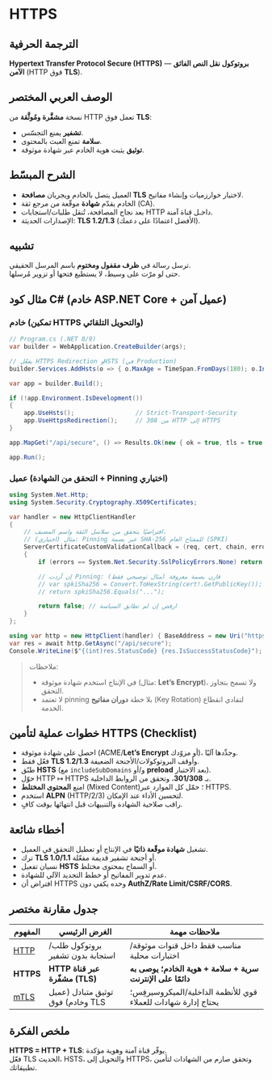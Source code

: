 # **HTTPS**

## الترجمة الحرفية  
**Hypertext Transfer Protocol Secure (HTTPS)** — **بروتوكول نقل النص الفائق الآمن** (HTTP فوق **TLS**).

## الوصف العربي المختصر  
نسخة **مشفَّرة ومُوثَّقة** من HTTP تعمل فوق **TLS**:  
- **تشفير** يمنع التجسّس.  
- **سلامة** تمنع العبث بالمحتوى.  
- **توثيق** يثبت هوية الخادم عبر شهادة موثوقة.

## الشرح المبسّط  
- العميل يتصل بالخادم ويجريان **مصافحة TLS** لاختيار خوارزميات وإنشاء مفاتيح.  
- الخادم يقدّم **شهادة** موقّعة من مرجع ثقة (CA).  
- بعد نجاح المصافحة، تُنقل طلبات/استجابات HTTP داخـل قناة آمنة.  
- الإصدارات الحديثة: **TLS 1.2/1.3** (الأفضل اعتمادًا على دعمك).

## تشبيه  
ترسل رسالة في **ظرف مقفول ومختوم** باسم المرسل الحقيقي.  
حتى لو مرّت على وسيط، لا يستطيع فتحها أو تزوير مُرسلها.

## مثال كود C# (خادم ASP.NET Core + عميل آمن)

### خادم (تمكين HTTPS والتحويل التلقائي)
```csharp
// Program.cs (.NET 8/9)
var builder = WebApplication.CreateBuilder(args);

// يفعّل HTTPS Redirection وHSTS (في Production)
builder.Services.AddHsts(o => { o.MaxAge = TimeSpan.FromDays(180); o.IncludeSubDomains = true; });

var app = builder.Build();

if (!app.Environment.IsDevelopment())
{
    app.UseHsts();                 // Strict-Transport-Security
    app.UseHttpsRedirection();     // 308 من HTTP إلى HTTPS
}

app.MapGet("/api/secure", () => Results.Ok(new { ok = true, tls = true }));

app.Run();
```

### عميل (التحقق من الشهادة + Pinning اختياري)
```csharp
using System.Net.Http;
using System.Security.Cryptography.X509Certificates;

var handler = new HttpClientHandler
{
    // افتراضيًا يتحقق من سلاسل الثقة واسم المضيف.
    // مثال (اختياري): Pinning عبر بصمة SHA-256 للمفتاح العام (SPKI)
    ServerCertificateCustomValidationCallback = (req, cert, chain, errors) =>
    {
        if (errors == System.Net.Security.SslPolicyErrors.None) return true;

        // إن أردت Pinning: قارن بصمة معروفة (مثال توضيحي فقط)
        // var spkiSha256 = Convert.ToHexString(cert!.GetPublicKey());
        // return spkiSha256.Equals("...");

        return false; // ارفض إن لم تطابق السياسة
    }
};

using var http = new HttpClient(handler) { BaseAddress = new Uri("https://api.example.com") };
var res = await http.GetAsync("/api/secure");
Console.WriteLine($"{(int)res.StatusCode} {res.IsSuccessStatusCode}");
```

> ملاحظات:
> - في الإنتاج استخدم شهادة موثوقة (مثال: **Let’s Encrypt**)، ولا تسمح بتجاوز التحقق.  
> - لا تعتمد pinning بلا خطة **دوران مفاتيح** (Key Rotation) لتفادي انقطاع الخدمة.

## خطوات عملية لتأمين HTTPS (Checklist)
- احصل على شهادة موثوقة (ACME/**Let’s Encrypt** أو مزوّدك)، وجدِّدها آليًا.  
- فعّل فقط **TLS 1.2/1.3** وأوقف البروتوكولات/الأجنحة الضعيفة.  
- طبّق **HSTS** (مع `includeSubDomains` و/أو **preload** بعد الاختبار).  
- حوّل HTTP ↦ HTTPS بـ **301/308**، وتحقق من الروابط الداخلية.  
- امنع **المحتوى المختلط** (Mixed Content)؛ حمّل كل الموارد عبر HTTPS.  
- استخدم **ALPN** (HTTP/2/3) لتحسين الأداء عند الإمكان.  
- راقب صلاحية الشهادة والتنبيهات قبل انتهائها بوقت كافٍ.

## أخطاء شائعة
- تشغيل **شهادة موقّعة ذاتيًا** في الإنتاج أو تعطيل التحقق في العميل.  
- ترك **TLS 1.0/1.1** أو أجنحة تشفير قديمة مفعّلة.  
- نسيان تفعيل **HSTS** أو السماح بمحتوى مختلط.  
- عدم تدوير المفاتيح أو خطط التجديد الآلي للشهادة.  
- افتراض أن HTTPS وحده يكفي دون **AuthZ/Rate Limit/CSRF/CORS**.

## جدول مقارنة مختصر

| المفهوم | الغرض الرئيسي | ملاحظات مهمة |
|---|---|---|
| [HTTP](http.md) | بروتوكول طلب/استجابة بدون تشفير | مناسب فقط داخل قنوات موثوقة/اختبارات محلية |
| **HTTPS** | **HTTP عبر قناة مشفّرة (TLS)** | **سرية + سلامة + هوية الخادم؛ يوصى به دائمًا على الإنترنت** |
| [mTLS](mtls.md) | توثيق متبادل (عميل وخادم) فوق TLS | قوي للأنظمة الداخلية/الميكروسيرفِس؛ يحتاج إدارة شهادات للعملاء |

## ملخص الفكرة  
**HTTPS = HTTP + TLS**: يوفّر قناة آمنة وهوية مؤكدة.  
فعّل TLS الحديث، HSTS، والتحويل إلى HTTPS، وتحقق صارم من الشهادات لتأمين تطبيقاتك.
